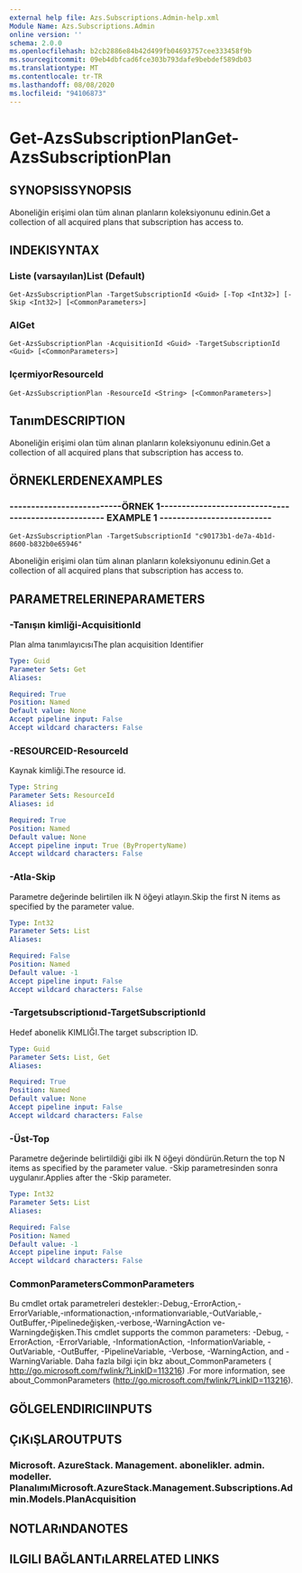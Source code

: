 ```yaml
---
external help file: Azs.Subscriptions.Admin-help.xml
Module Name: Azs.Subscriptions.Admin
online version: ''
schema: 2.0.0
ms.openlocfilehash: b2cb2886e84b42d499fb04693757cee333458f9b
ms.sourcegitcommit: 09eb4dbfcad6fce303b793dafe9bebdef589db03
ms.translationtype: MT
ms.contentlocale: tr-TR
ms.lasthandoff: 08/08/2020
ms.locfileid: "94106873"
---
```

# <span data-ttu-id="410c2-101">Get-AzsSubscriptionPlan</span><span class="sxs-lookup"><span data-stu-id="410c2-101">Get-AzsSubscriptionPlan</span></span>

## <span data-ttu-id="410c2-102">SYNOPSIS</span><span class="sxs-lookup"><span data-stu-id="410c2-102">SYNOPSIS</span></span>
<span data-ttu-id="410c2-103">Aboneliğin erişimi olan tüm alınan planların koleksiyonunu edinin.</span><span class="sxs-lookup"><span data-stu-id="410c2-103">Get a collection of all acquired plans that subscription has access to.</span></span>

## <span data-ttu-id="410c2-104">INDEKI</span><span class="sxs-lookup"><span data-stu-id="410c2-104">SYNTAX</span></span>

### <span data-ttu-id="410c2-105">Liste (varsayılan)</span><span class="sxs-lookup"><span data-stu-id="410c2-105">List (Default)</span></span>
```
Get-AzsSubscriptionPlan -TargetSubscriptionId <Guid> [-Top <Int32>] [-Skip <Int32>] [<CommonParameters>]
```

### <span data-ttu-id="410c2-106">Al</span><span class="sxs-lookup"><span data-stu-id="410c2-106">Get</span></span>
```
Get-AzsSubscriptionPlan -AcquisitionId <Guid> -TargetSubscriptionId <Guid> [<CommonParameters>]
```

### <span data-ttu-id="410c2-107">Içermiyor</span><span class="sxs-lookup"><span data-stu-id="410c2-107">ResourceId</span></span>
```
Get-AzsSubscriptionPlan -ResourceId <String> [<CommonParameters>]
```

## <span data-ttu-id="410c2-108">Tanım</span><span class="sxs-lookup"><span data-stu-id="410c2-108">DESCRIPTION</span></span>
<span data-ttu-id="410c2-109">Aboneliğin erişimi olan tüm alınan planların koleksiyonunu edinin.</span><span class="sxs-lookup"><span data-stu-id="410c2-109">Get a collection of all acquired plans that subscription has access to.</span></span>

## <span data-ttu-id="410c2-110">ÖRNEKLERDEN</span><span class="sxs-lookup"><span data-stu-id="410c2-110">EXAMPLES</span></span>

### <span data-ttu-id="410c2-111">--------------------------ÖRNEK 1--------------------------</span><span class="sxs-lookup"><span data-stu-id="410c2-111">-------------------------- EXAMPLE 1 --------------------------</span></span>
```
Get-AzsSubscriptionPlan -TargetSubscriptionId "c90173b1-de7a-4b1d-8600-b832b0e65946"
```

<span data-ttu-id="410c2-112">Aboneliğin erişimi olan tüm alınan planların koleksiyonunu edinin.</span><span class="sxs-lookup"><span data-stu-id="410c2-112">Get a collection of all acquired plans that subscription has access to.</span></span>

## <span data-ttu-id="410c2-113">PARAMETRELERINE</span><span class="sxs-lookup"><span data-stu-id="410c2-113">PARAMETERS</span></span>

### <span data-ttu-id="410c2-114">-Tanışın kimliği</span><span class="sxs-lookup"><span data-stu-id="410c2-114">-AcquisitionId</span></span>
<span data-ttu-id="410c2-115">Plan alma tanımlayıcısı</span><span class="sxs-lookup"><span data-stu-id="410c2-115">The plan acquisition Identifier</span></span>

```yaml
Type: Guid
Parameter Sets: Get
Aliases: 

Required: True
Position: Named
Default value: None
Accept pipeline input: False
Accept wildcard characters: False
```

### <span data-ttu-id="410c2-116">-RESOURCEID</span><span class="sxs-lookup"><span data-stu-id="410c2-116">-ResourceId</span></span>
<span data-ttu-id="410c2-117">Kaynak kimliği.</span><span class="sxs-lookup"><span data-stu-id="410c2-117">The resource id.</span></span>

```yaml
Type: String
Parameter Sets: ResourceId
Aliases: id

Required: True
Position: Named
Default value: None
Accept pipeline input: True (ByPropertyName)
Accept wildcard characters: False
```

### <span data-ttu-id="410c2-118">-Atla</span><span class="sxs-lookup"><span data-stu-id="410c2-118">-Skip</span></span>
<span data-ttu-id="410c2-119">Parametre değerinde belirtilen ilk N öğeyi atlayın.</span><span class="sxs-lookup"><span data-stu-id="410c2-119">Skip the first N items as specified by the parameter value.</span></span>

```yaml
Type: Int32
Parameter Sets: List
Aliases: 

Required: False
Position: Named
Default value: -1
Accept pipeline input: False
Accept wildcard characters: False
```

### <span data-ttu-id="410c2-120">-Targetsubscriptionıd</span><span class="sxs-lookup"><span data-stu-id="410c2-120">-TargetSubscriptionId</span></span>
<span data-ttu-id="410c2-121">Hedef abonelik KIMLIĞI.</span><span class="sxs-lookup"><span data-stu-id="410c2-121">The target subscription ID.</span></span>

```yaml
Type: Guid
Parameter Sets: List, Get
Aliases: 

Required: True
Position: Named
Default value: None
Accept pipeline input: False
Accept wildcard characters: False
```

### <span data-ttu-id="410c2-122">-Üst</span><span class="sxs-lookup"><span data-stu-id="410c2-122">-Top</span></span>
<span data-ttu-id="410c2-123">Parametre değerinde belirtildiği gibi ilk N öğeyi döndürün.</span><span class="sxs-lookup"><span data-stu-id="410c2-123">Return the top N items as specified by the parameter value.</span></span>
<span data-ttu-id="410c2-124">-Skip parametresinden sonra uygulanır.</span><span class="sxs-lookup"><span data-stu-id="410c2-124">Applies after the -Skip parameter.</span></span>

```yaml
Type: Int32
Parameter Sets: List
Aliases: 

Required: False
Position: Named
Default value: -1
Accept pipeline input: False
Accept wildcard characters: False
```

### <span data-ttu-id="410c2-125">CommonParameters</span><span class="sxs-lookup"><span data-stu-id="410c2-125">CommonParameters</span></span>
<span data-ttu-id="410c2-126">Bu cmdlet ortak parametreleri destekler:-Debug,-ErrorAction,-ErrorVariable,-ınformationaction,-ınformationvariable,-OutVariable,-OutBuffer,-Pipelinedeğişken,-verbose,-WarningAction ve-Warningdeğişken.</span><span class="sxs-lookup"><span data-stu-id="410c2-126">This cmdlet supports the common parameters: -Debug, -ErrorAction, -ErrorVariable, -InformationAction, -InformationVariable, -OutVariable, -OutBuffer, -PipelineVariable, -Verbose, -WarningAction, and -WarningVariable.</span></span> <span data-ttu-id="410c2-127">Daha fazla bilgi için bkz about_CommonParameters ( http://go.microsoft.com/fwlink/?LinkID=113216) .</span><span class="sxs-lookup"><span data-stu-id="410c2-127">For more information, see about_CommonParameters (http://go.microsoft.com/fwlink/?LinkID=113216).</span></span>

## <span data-ttu-id="410c2-128">GÖLGELENDIRICI</span><span class="sxs-lookup"><span data-stu-id="410c2-128">INPUTS</span></span>

## <span data-ttu-id="410c2-129">ÇıKıŞLAR</span><span class="sxs-lookup"><span data-stu-id="410c2-129">OUTPUTS</span></span>

### <span data-ttu-id="410c2-130">Microsoft. AzureStack. Management. abonelikler. admin. modeller. Planalımı</span><span class="sxs-lookup"><span data-stu-id="410c2-130">Microsoft.AzureStack.Management.Subscriptions.Admin.Models.PlanAcquisition</span></span>

## <span data-ttu-id="410c2-131">NOTLARıNDA</span><span class="sxs-lookup"><span data-stu-id="410c2-131">NOTES</span></span>

## <span data-ttu-id="410c2-132">ILGILI BAĞLANTıLAR</span><span class="sxs-lookup"><span data-stu-id="410c2-132">RELATED LINKS</span></span>

